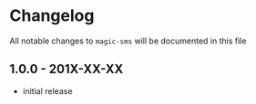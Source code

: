 # Changelog

All notable changes to `magic-sms` will be documented in this file

## 1.0.0 - 201X-XX-XX

- initial release
